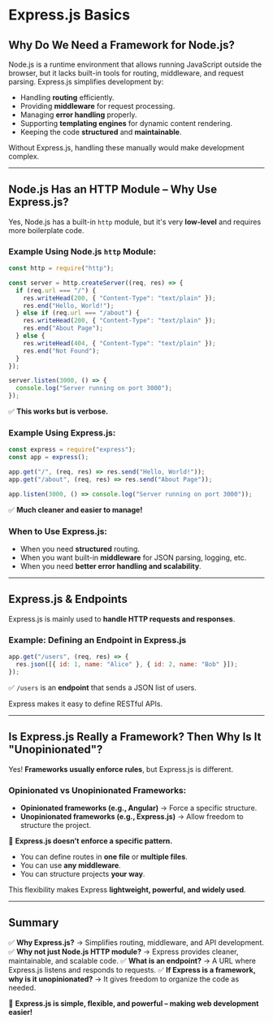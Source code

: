 # Express.js Basics

## Why Do We Need a Framework for Node.js?
Node.js is a runtime environment that allows running JavaScript outside the browser, but it lacks built-in tools for routing, middleware, and request parsing. Express.js simplifies development by:
- Handling **routing** efficiently.
- Providing **middleware** for request processing.
- Managing **error handling** properly.
- Supporting **templating engines** for dynamic content rendering.
- Keeping the code **structured** and **maintainable**.

Without Express.js, handling these manually would make development complex.

---

## Node.js Has an HTTP Module – Why Use Express.js?
Yes, Node.js has a built-in `http` module, but it's very **low-level** and requires more boilerplate code.

### Example Using Node.js `http` Module:
```js
const http = require("http");

const server = http.createServer((req, res) => {
  if (req.url === "/") {
    res.writeHead(200, { "Content-Type": "text/plain" });
    res.end("Hello, World!");
  } else if (req.url === "/about") {
    res.writeHead(200, { "Content-Type": "text/plain" });
    res.end("About Page");
  } else {
    res.writeHead(404, { "Content-Type": "text/plain" });
    res.end("Not Found");
  }
});

server.listen(3000, () => {
  console.log("Server running on port 3000");
});
```
✅ **This works but is verbose.**

### Example Using Express.js:
```js
const express = require("express");
const app = express();

app.get("/", (req, res) => res.send("Hello, World!"));
app.get("/about", (req, res) => res.send("About Page"));

app.listen(3000, () => console.log("Server running on port 3000"));
```
✅ **Much cleaner and easier to manage!**

### When to Use Express.js:
- When you need **structured** routing.
- When you want built-in **middleware** for JSON parsing, logging, etc.
- When you need **better error handling and scalability**.

---

## Express.js & Endpoints
Express.js is mainly used to **handle HTTP requests and responses**.

### Example: Defining an Endpoint in Express.js
```js
app.get("/users", (req, res) => {
  res.json([{ id: 1, name: "Alice" }, { id: 2, name: "Bob" }]);
});
```
✅ `/users` is an **endpoint** that sends a JSON list of users.

Express makes it easy to define RESTful APIs.

---

## Is Express.js Really a Framework? Then Why Is It "Unopinionated"?
Yes! **Frameworks usually enforce rules**, but Express.js is different.

### Opinionated vs Unopinionated Frameworks:
- **Opinionated frameworks (e.g., Angular)** → Force a specific structure.
- **Unopinionated frameworks (e.g., Express.js)** → Allow freedom to structure the project.

📌 **Express.js doesn’t enforce a specific pattern.**
- You can define routes in **one file** or **multiple files**.
- You can use **any middleware**.
- You can structure projects **your way**.

This flexibility makes Express **lightweight, powerful, and widely used**.

---

## Summary
✅ **Why Express.js?** → Simplifies routing, middleware, and API development.
✅ **Why not just Node.js HTTP module?** → Express provides cleaner, maintainable, and scalable code.
✅ **What is an endpoint?** → A URL where Express.js listens and responds to requests.
✅ **If Express is a framework, why is it unopinionated?** → It gives freedom to organize the code as needed.

🚀 **Express.js is simple, flexible, and powerful – making web development easier!**
